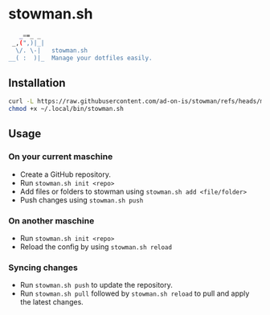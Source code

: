 # stowman.sh

```bash
   _==_ _
 _,(",)|_|
  \/. \-|   stowman.sh
__( :  )|_  Manage your dotfiles easily.

```

## Installation

```bash
curl -L https://raw.githubusercontent.com/ad-on-is/stowman/refs/heads/main/stowman.sh > ~/.local/bin/stowman.sh
chmod +x ~/.local/bin/stowman.sh
```

## Usage

### On your current maschine

- Create a GitHub repository.
- Run `stowman.sh init <repo>`
- Add files or folders to stowman using `stowman.sh add <file/folder>`
- Push changes using `stowman.sh push`

### On another maschine

- Run `stowman.sh init <repo>`
- Reload the config by using `stowman.sh reload`

### Syncing changes

- Run `stowman.sh push` to update the repository.
- Run `stowman.sh pull` followed by `stowman.sh reload` to pull and apply the latest changes.
